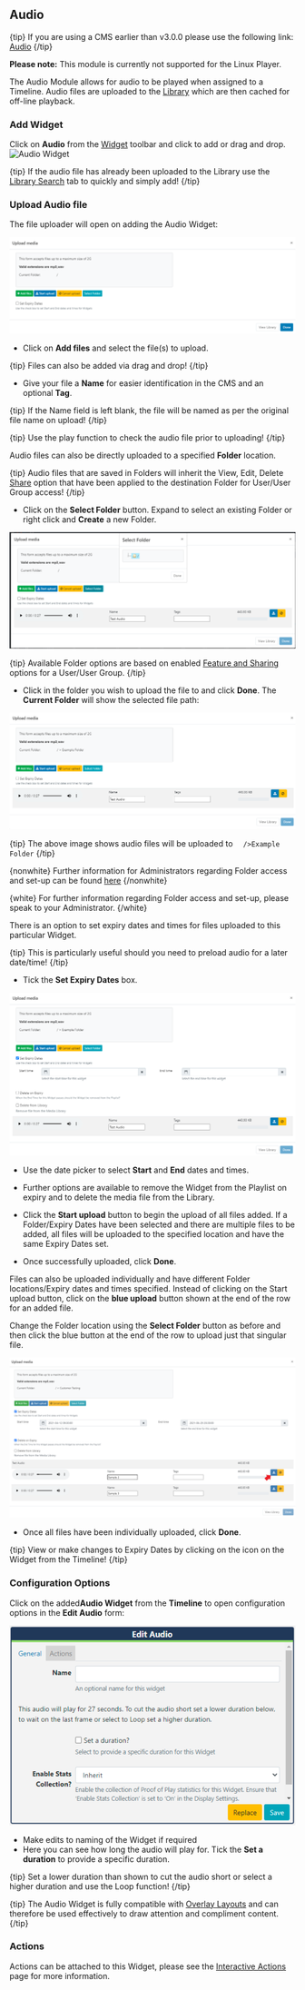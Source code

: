 <!--toc=widgets-->

## Audio 

{tip}
If you are using a CMS earlier than v3.0.0 please use the following link: [Audio](media_module_audio_2.html)
{/tip}

**Please note:** This module is currently not supported for the Linux Player.

The Audio Module allows for audio to be played when assigned to a Timeline. Audio files are uploaded to the [Library](https://xibo.org.uk/manual/en/media_library.html) which are then cached for off-line playback.

### Add Widget

Click on **Audio** from the [Widget](layouts_widgets.html) toolbar and click to add or drag and drop.![Audio Widget](img/v2_media_audio_widget.png)

{tip}
If the audio file has already been uploaded to the Library use the [Library Search](layouts_library_search.html) tab to quickly and simply add!
{/tip}

### Upload Audio file

The file uploader will open on adding the Audio Widget:

![Audio Add File](img/v3_modules_audio_upload.png)

- Click on **Add files** and select the file(s) to upload.

{tip}
Files can also be added via drag and drop!
{/tip}

- Give your file a **Name** for easier identification in the CMS and an optional **Tag**.

{tip}
If the Name field is left blank, the file will be named as per the original file name on upload!
{/tip}

{tip}
Use the play function to check the audio file prior to uploading!
{/tip}

Audio files can also be directly uploaded to a specified **Folder** location.

{tip}
Audio files that are saved in Folders will inherit the View, Edit, Delete [Share](users_features_and_sharing.html) option that have been applied to the destination Folder for User/User Group access!
{/tip}

- Click on the **Select Folder** button. Expand to select an existing Folder or right click and **Create** a new Folder.

![Select Folder](img/v3_media_audio_select_folder.png)

{tip}
Available Folder options are based on enabled [Feature and Sharing](users_features_and_sharing.html) options for a User/User Group.
{/tip}

- Click in the folder you wish to upload the file to and click **Done**. The **Current Folder** will show the selected file path:

![Current Folder](img/v3_media_audio_current_folder.png)

{tip}
The above image shows audio files will be uploaded to `  />Example Folder` 
{/tip}

{nonwhite}
Further information for Administrators regarding Folder access and set-up can be found [here](https://xibo.org.uk/docs/setup/folders-administration)
{/nonwhite}

{white}
For further information regarding Folder access and set-up, please speak to your Administrator.
{/white}

There is an option to set expiry dates and times for files uploaded to this particular Widget.

{tip}
This is particularly useful should you need to preload audio for a later date/time!
{/tip}

- Tick the **Set Expiry Dates** box.

![Expiry Dates](img/v3_media_audio_expiry_dates.png)

- Use the date picker to select **Start** and **End** dates and times.

- Further options are available to remove the Widget from the Playlist on expiry and to delete the media file from the Library.


- Click the **Start upload** button to begin the upload of all files added. If a Folder/Expiry Dates have been selected and there are multiple files to be added, all files will be uploaded to the specified location and have the same Expiry Dates set.
- Once successfully uploaded, click **Done**.

Files can also be uploaded individually and have different Folder locations/Expiry dates and times specified.
Instead of clicking on the Start upload button, click on the **blue upload** button shown at the end of the row for an added file. 

Change the Folder location using the **Select Folder** button as before and then click the blue button at the end of the row to upload just that singular file.

![Multiple Files](img/v3_media_audio_multiple_files.png)

- Once all files have been individually uploaded, click **Done**.


{tip}
View or make changes to Expiry Dates by clicking on the icon on the Widget from the Timeline!
{/tip}

### Configuration Options

Click on the added**Audio Widget** from the **Timeline** to open configuration options in the **Edit Audio** form:

![Edit Options](img/v3_media_audio_edit_options.png)

- Make edits to naming of the Widget if required
- Here you can see how long the audio will play for. Tick the **Set a duration** to provide a specific duration.

{tip}
Set a lower duration than shown to cut the audio short or select a higher duration and use the Loop function!
{/tip}

{tip}
The Audio Widget is fully compatible with [Overlay Layouts](layouts_overlay.html) and can therefore be used effectively to draw attention and compliment content.
{/tip}

### Actions

Actions can be attached to this Widget, please see the [Interactive Actions](layouts_interactive_actions.html) page for more information.



















